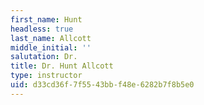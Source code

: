 ```yaml
---
first_name: Hunt
headless: true
last_name: Allcott
middle_initial: ''
salutation: Dr.
title: Dr. Hunt Allcott
type: instructor
uid: d33cd36f-7f55-43bb-f48e-6282b7f8b5e0
---
```

